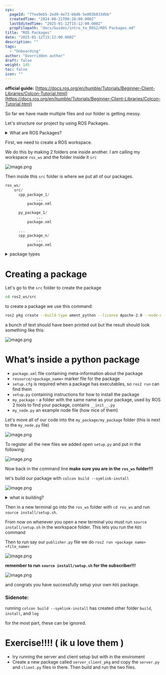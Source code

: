 ```yaml
---
sys:
  pageId: "7fea9eb5-2ed9-4e73-b6d6-5e093b833dbb"
  createdTime: "2024-08-21T00:28:00.000Z"
  lastEditedTime: "2025-01-12T15:12:00.000Z"
  propFilepath: "docs/Guides/intro_to_ROS2/ROS Packages.md"
title: "ROS Packages"
date: "2025-01-12T15:12:00.000Z"
description: ""
tags:
  - "Onboarding"
author: "Overridden author"
draft: false
weight: 145
toc: false
icon: ""
---
```


**official guide:** [https://docs.ros.org/en/humble/Tutorials/Beginner-Client-Libraries/Colcon-Tutorial.html](https://docs.ros.org/en/humble/Tutorials/Beginner-Client-Libraries/Colcon-Tutorial.html)

So far we have made multiple files and our folder is getting messy.

Let's structure our project by using ROS Packages.

<details>

<summary>What are ROS Packages?</summary>

ROS Packages are, as the name implies, packages of code that are highly sharable between ROS developers.

They consist of a folder, `package.xml` file, and source code

```python
      cpp_package_1/
		      ... imagine much code files here ..
          package.xml
```

</details>

First, we need to create a ROS workspace.

We do this by making 2 folders one inside another. I am calling my workspace `ros_ws` and the folder inside it `src`

![image.png](https://prod-files-secure.s3.us-west-2.amazonaws.com/d518164a-d88e-44d1-a4ee-3adb3bd8bce0/70706947-fd18-4537-a67b-e12946812d31/image.png?X-Amz-Algorithm=AWS4-HMAC-SHA256&X-Amz-Content-Sha256=UNSIGNED-PAYLOAD&X-Amz-Credential=ASIAZI2LB4667O3H2L5Y%2F20250607%2Fus-west-2%2Fs3%2Faws4_request&X-Amz-Date=20250607T230851Z&X-Amz-Expires=3600&X-Amz-Security-Token=IQoJb3JpZ2luX2VjEKX%2F%2F%2F%2F%2F%2F%2F%2F%2F%2FwEaCXVzLXdlc3QtMiJHMEUCIBAG3i7BBNb0QiEYODShxbDhgIL2Dv%2FWIbHsFL9dFMOkAiEA9HB3doY6EtxKh38mTMt1Kru3N3dGO2tjQ%2BbS%2BCPpOVIq%2FwMIfhAAGgw2Mzc0MjMxODM4MDUiDA6oUFMoZFdueNx8mSrcA0QESrGRUcXIhHeXo2odiUhsgKtohOHPVTVF528eVeEympWpWQV39HWwZ7n7bFyquW4MtH63pAsYGkAG4JS4cNSVdeFNaAKE1To%2B4dyeXaV%2BtYVmzQSBZt8TjrJ6XXmWC%2Fu%2BolNroWMArLJMdm%2BorEb3rM9C4kJF2yYltpi2v7vyOhnq%2BFdEw3Mhzn6c0RUbYyaa0HWp0UTnDbMdFW9sQnxwolh%2FXJgk7k%2F0TDxfgUHipev2Q7gzIWi8NKPOZeA5eW82j0qRdWUP2%2FgI7OOQpPduqWLoI0i8IN5N36kGioJbDKPWaqHoPBTsWZyoGptMoDYVLYkQvboAMOL%2BDARQs6Ejp6y470dXQPnUfZ8zh2es%2FBRs6jjwmXkM6Tb9gaL3K32b%2Fm1X%2BhKbLqArksGH9MO803AsxJtfETx6FAPotj6BHvell1cD%2BGzono5OtY5VWe1j2wb6e4QKAg%2FDzSHlrFY5QW6VIvigiTuIVa2Qo%2BO0UOrA%2BZdjI2ilvI%2F%2BqLohLoDKJQeNY9b2hg15qbJG6odMbhL1EitDRkyueA3uq7t3pWniVBw9NzF9%2Fvmo13Zsvrqt48XrlvjQ%2F%2FrmIiYTVeqDJggoRFufl4zZH9boysdjvFTVt65%2FG5VhkmgQMI7TksIGOqUBBhy1RknRHlFTQG%2Fq6OWnhBrAiw93UUUIHuu0n0eyCH1dVB0US%2FbbjRjeFdMWolAQZfXAtvIsEc6cAc6HNACudkj18uUbATCw6mn6LFfpG5OmdHfPXgO3uK0WslY8zQDaSMS2NZBK1WAqFmQVUbrhmstysaRy5jTjiTV3ZFv2BRyjzjuad4Kmm8cXOC4ZQ9Xlmd3ArGJBUfWBIcgbj%2BXjRUIlDJv5&X-Amz-Signature=74ed93ec3266a64caecb09f2a7506bab0f9df2815a56237a4273742b82d19e7c&X-Amz-SignedHeaders=host&x-id=GetObject)

Then inside this `src` folder is where we put all of our packages.

```python
ros_ws/
    src/
      cpp_package_1/
		      ...
          package.xml

      py_package_1/
		      ...
          package.xml

      ...
      cpp_package_n/
		      ...
          package.xml

```

<details>

<summary>package types</summary>

packages can be either `C++` or python.

the intern file structure is different for each but for this guide we will stick to creating python packages

</details>

# Creating a package

Let's go to the `src` folder to create the package

```bash
cd ros2_ws/src
```

to create a package we use this command:

```bash
ros2 pkg create --build-type ament_python --license Apache-2.0 --node-name my_node my_package
```

a bunch of text should have been printed out but the result should look something like this:

![image.png](https://prod-files-secure.s3.us-west-2.amazonaws.com/d518164a-d88e-44d1-a4ee-3adb3bd8bce0/e6cf1e3f-8512-4a3e-b131-079f800bf3e8/image.png?X-Amz-Algorithm=AWS4-HMAC-SHA256&X-Amz-Content-Sha256=UNSIGNED-PAYLOAD&X-Amz-Credential=ASIAZI2LB4667O3H2L5Y%2F20250607%2Fus-west-2%2Fs3%2Faws4_request&X-Amz-Date=20250607T230851Z&X-Amz-Expires=3600&X-Amz-Security-Token=IQoJb3JpZ2luX2VjEKX%2F%2F%2F%2F%2F%2F%2F%2F%2F%2FwEaCXVzLXdlc3QtMiJHMEUCIBAG3i7BBNb0QiEYODShxbDhgIL2Dv%2FWIbHsFL9dFMOkAiEA9HB3doY6EtxKh38mTMt1Kru3N3dGO2tjQ%2BbS%2BCPpOVIq%2FwMIfhAAGgw2Mzc0MjMxODM4MDUiDA6oUFMoZFdueNx8mSrcA0QESrGRUcXIhHeXo2odiUhsgKtohOHPVTVF528eVeEympWpWQV39HWwZ7n7bFyquW4MtH63pAsYGkAG4JS4cNSVdeFNaAKE1To%2B4dyeXaV%2BtYVmzQSBZt8TjrJ6XXmWC%2Fu%2BolNroWMArLJMdm%2BorEb3rM9C4kJF2yYltpi2v7vyOhnq%2BFdEw3Mhzn6c0RUbYyaa0HWp0UTnDbMdFW9sQnxwolh%2FXJgk7k%2F0TDxfgUHipev2Q7gzIWi8NKPOZeA5eW82j0qRdWUP2%2FgI7OOQpPduqWLoI0i8IN5N36kGioJbDKPWaqHoPBTsWZyoGptMoDYVLYkQvboAMOL%2BDARQs6Ejp6y470dXQPnUfZ8zh2es%2FBRs6jjwmXkM6Tb9gaL3K32b%2Fm1X%2BhKbLqArksGH9MO803AsxJtfETx6FAPotj6BHvell1cD%2BGzono5OtY5VWe1j2wb6e4QKAg%2FDzSHlrFY5QW6VIvigiTuIVa2Qo%2BO0UOrA%2BZdjI2ilvI%2F%2BqLohLoDKJQeNY9b2hg15qbJG6odMbhL1EitDRkyueA3uq7t3pWniVBw9NzF9%2Fvmo13Zsvrqt48XrlvjQ%2F%2FrmIiYTVeqDJggoRFufl4zZH9boysdjvFTVt65%2FG5VhkmgQMI7TksIGOqUBBhy1RknRHlFTQG%2Fq6OWnhBrAiw93UUUIHuu0n0eyCH1dVB0US%2FbbjRjeFdMWolAQZfXAtvIsEc6cAc6HNACudkj18uUbATCw6mn6LFfpG5OmdHfPXgO3uK0WslY8zQDaSMS2NZBK1WAqFmQVUbrhmstysaRy5jTjiTV3ZFv2BRyjzjuad4Kmm8cXOC4ZQ9Xlmd3ArGJBUfWBIcgbj%2BXjRUIlDJv5&X-Amz-Signature=2647f09934e1ce6016ab5feacd8715c43a157526909fdd2bc905219c8cc22f48&X-Amz-SignedHeaders=host&x-id=GetObject)

# What’s inside a python package

- `package.xml` file containing meta-information about the package
- `resource/<package_name>` marker file for the package
- `setup.cfg` is required when a package has executables, so `ros2 run` can find them
- `setup.py` containing instructions for how to install the package
- `my_package` - a folder with the same name as your package, used by ROS 2 tools to find your package, contains `__init__.py`
- `my_node.py` an example node file (how nice of them)

Let's move all of our code into the `my_package/my_package` folder (this is next to the `my_node.py` file)

![image.png](https://prod-files-secure.s3.us-west-2.amazonaws.com/d518164a-d88e-44d1-a4ee-3adb3bd8bce0/9ce58f11-0da9-4d3e-b86d-506a9685d378/image.png?X-Amz-Algorithm=AWS4-HMAC-SHA256&X-Amz-Content-Sha256=UNSIGNED-PAYLOAD&X-Amz-Credential=ASIAZI2LB4667O3H2L5Y%2F20250607%2Fus-west-2%2Fs3%2Faws4_request&X-Amz-Date=20250607T230851Z&X-Amz-Expires=3600&X-Amz-Security-Token=IQoJb3JpZ2luX2VjEKX%2F%2F%2F%2F%2F%2F%2F%2F%2F%2FwEaCXVzLXdlc3QtMiJHMEUCIBAG3i7BBNb0QiEYODShxbDhgIL2Dv%2FWIbHsFL9dFMOkAiEA9HB3doY6EtxKh38mTMt1Kru3N3dGO2tjQ%2BbS%2BCPpOVIq%2FwMIfhAAGgw2Mzc0MjMxODM4MDUiDA6oUFMoZFdueNx8mSrcA0QESrGRUcXIhHeXo2odiUhsgKtohOHPVTVF528eVeEympWpWQV39HWwZ7n7bFyquW4MtH63pAsYGkAG4JS4cNSVdeFNaAKE1To%2B4dyeXaV%2BtYVmzQSBZt8TjrJ6XXmWC%2Fu%2BolNroWMArLJMdm%2BorEb3rM9C4kJF2yYltpi2v7vyOhnq%2BFdEw3Mhzn6c0RUbYyaa0HWp0UTnDbMdFW9sQnxwolh%2FXJgk7k%2F0TDxfgUHipev2Q7gzIWi8NKPOZeA5eW82j0qRdWUP2%2FgI7OOQpPduqWLoI0i8IN5N36kGioJbDKPWaqHoPBTsWZyoGptMoDYVLYkQvboAMOL%2BDARQs6Ejp6y470dXQPnUfZ8zh2es%2FBRs6jjwmXkM6Tb9gaL3K32b%2Fm1X%2BhKbLqArksGH9MO803AsxJtfETx6FAPotj6BHvell1cD%2BGzono5OtY5VWe1j2wb6e4QKAg%2FDzSHlrFY5QW6VIvigiTuIVa2Qo%2BO0UOrA%2BZdjI2ilvI%2F%2BqLohLoDKJQeNY9b2hg15qbJG6odMbhL1EitDRkyueA3uq7t3pWniVBw9NzF9%2Fvmo13Zsvrqt48XrlvjQ%2F%2FrmIiYTVeqDJggoRFufl4zZH9boysdjvFTVt65%2FG5VhkmgQMI7TksIGOqUBBhy1RknRHlFTQG%2Fq6OWnhBrAiw93UUUIHuu0n0eyCH1dVB0US%2FbbjRjeFdMWolAQZfXAtvIsEc6cAc6HNACudkj18uUbATCw6mn6LFfpG5OmdHfPXgO3uK0WslY8zQDaSMS2NZBK1WAqFmQVUbrhmstysaRy5jTjiTV3ZFv2BRyjzjuad4Kmm8cXOC4ZQ9Xlmd3ArGJBUfWBIcgbj%2BXjRUIlDJv5&X-Amz-Signature=ee9f6726c2346f9d2a42870f7bba079d7566b5a5108b7ef7c53b9a0407a534c1&X-Amz-SignedHeaders=host&x-id=GetObject)

To register all the new files we added open `setup.py` and put in the following:

![image.png](https://prod-files-secure.s3.us-west-2.amazonaws.com/d518164a-d88e-44d1-a4ee-3adb3bd8bce0/1cd7c262-4cae-4496-9d75-c178537d24a2/image.png?X-Amz-Algorithm=AWS4-HMAC-SHA256&X-Amz-Content-Sha256=UNSIGNED-PAYLOAD&X-Amz-Credential=ASIAZI2LB4667O3H2L5Y%2F20250607%2Fus-west-2%2Fs3%2Faws4_request&X-Amz-Date=20250607T230851Z&X-Amz-Expires=3600&X-Amz-Security-Token=IQoJb3JpZ2luX2VjEKX%2F%2F%2F%2F%2F%2F%2F%2F%2F%2FwEaCXVzLXdlc3QtMiJHMEUCIBAG3i7BBNb0QiEYODShxbDhgIL2Dv%2FWIbHsFL9dFMOkAiEA9HB3doY6EtxKh38mTMt1Kru3N3dGO2tjQ%2BbS%2BCPpOVIq%2FwMIfhAAGgw2Mzc0MjMxODM4MDUiDA6oUFMoZFdueNx8mSrcA0QESrGRUcXIhHeXo2odiUhsgKtohOHPVTVF528eVeEympWpWQV39HWwZ7n7bFyquW4MtH63pAsYGkAG4JS4cNSVdeFNaAKE1To%2B4dyeXaV%2BtYVmzQSBZt8TjrJ6XXmWC%2Fu%2BolNroWMArLJMdm%2BorEb3rM9C4kJF2yYltpi2v7vyOhnq%2BFdEw3Mhzn6c0RUbYyaa0HWp0UTnDbMdFW9sQnxwolh%2FXJgk7k%2F0TDxfgUHipev2Q7gzIWi8NKPOZeA5eW82j0qRdWUP2%2FgI7OOQpPduqWLoI0i8IN5N36kGioJbDKPWaqHoPBTsWZyoGptMoDYVLYkQvboAMOL%2BDARQs6Ejp6y470dXQPnUfZ8zh2es%2FBRs6jjwmXkM6Tb9gaL3K32b%2Fm1X%2BhKbLqArksGH9MO803AsxJtfETx6FAPotj6BHvell1cD%2BGzono5OtY5VWe1j2wb6e4QKAg%2FDzSHlrFY5QW6VIvigiTuIVa2Qo%2BO0UOrA%2BZdjI2ilvI%2F%2BqLohLoDKJQeNY9b2hg15qbJG6odMbhL1EitDRkyueA3uq7t3pWniVBw9NzF9%2Fvmo13Zsvrqt48XrlvjQ%2F%2FrmIiYTVeqDJggoRFufl4zZH9boysdjvFTVt65%2FG5VhkmgQMI7TksIGOqUBBhy1RknRHlFTQG%2Fq6OWnhBrAiw93UUUIHuu0n0eyCH1dVB0US%2FbbjRjeFdMWolAQZfXAtvIsEc6cAc6HNACudkj18uUbATCw6mn6LFfpG5OmdHfPXgO3uK0WslY8zQDaSMS2NZBK1WAqFmQVUbrhmstysaRy5jTjiTV3ZFv2BRyjzjuad4Kmm8cXOC4ZQ9Xlmd3ArGJBUfWBIcgbj%2BXjRUIlDJv5&X-Amz-Signature=ffa348f491333718f18f0b5454d052aa1f3f45273346cf5532b016607c8ea7ce&X-Amz-SignedHeaders=host&x-id=GetObject)

Now back in the command line **make sure you are in the** **`ros_ws`** **folder!!!**

let's build our package with `colcon build --symlink-install`

![image.png](https://prod-files-secure.s3.us-west-2.amazonaws.com/d518164a-d88e-44d1-a4ee-3adb3bd8bce0/2f2a0d27-b173-48fd-b189-5f5c0ce65619/image.png?X-Amz-Algorithm=AWS4-HMAC-SHA256&X-Amz-Content-Sha256=UNSIGNED-PAYLOAD&X-Amz-Credential=ASIAZI2LB4667O3H2L5Y%2F20250607%2Fus-west-2%2Fs3%2Faws4_request&X-Amz-Date=20250607T230851Z&X-Amz-Expires=3600&X-Amz-Security-Token=IQoJb3JpZ2luX2VjEKX%2F%2F%2F%2F%2F%2F%2F%2F%2F%2FwEaCXVzLXdlc3QtMiJHMEUCIBAG3i7BBNb0QiEYODShxbDhgIL2Dv%2FWIbHsFL9dFMOkAiEA9HB3doY6EtxKh38mTMt1Kru3N3dGO2tjQ%2BbS%2BCPpOVIq%2FwMIfhAAGgw2Mzc0MjMxODM4MDUiDA6oUFMoZFdueNx8mSrcA0QESrGRUcXIhHeXo2odiUhsgKtohOHPVTVF528eVeEympWpWQV39HWwZ7n7bFyquW4MtH63pAsYGkAG4JS4cNSVdeFNaAKE1To%2B4dyeXaV%2BtYVmzQSBZt8TjrJ6XXmWC%2Fu%2BolNroWMArLJMdm%2BorEb3rM9C4kJF2yYltpi2v7vyOhnq%2BFdEw3Mhzn6c0RUbYyaa0HWp0UTnDbMdFW9sQnxwolh%2FXJgk7k%2F0TDxfgUHipev2Q7gzIWi8NKPOZeA5eW82j0qRdWUP2%2FgI7OOQpPduqWLoI0i8IN5N36kGioJbDKPWaqHoPBTsWZyoGptMoDYVLYkQvboAMOL%2BDARQs6Ejp6y470dXQPnUfZ8zh2es%2FBRs6jjwmXkM6Tb9gaL3K32b%2Fm1X%2BhKbLqArksGH9MO803AsxJtfETx6FAPotj6BHvell1cD%2BGzono5OtY5VWe1j2wb6e4QKAg%2FDzSHlrFY5QW6VIvigiTuIVa2Qo%2BO0UOrA%2BZdjI2ilvI%2F%2BqLohLoDKJQeNY9b2hg15qbJG6odMbhL1EitDRkyueA3uq7t3pWniVBw9NzF9%2Fvmo13Zsvrqt48XrlvjQ%2F%2FrmIiYTVeqDJggoRFufl4zZH9boysdjvFTVt65%2FG5VhkmgQMI7TksIGOqUBBhy1RknRHlFTQG%2Fq6OWnhBrAiw93UUUIHuu0n0eyCH1dVB0US%2FbbjRjeFdMWolAQZfXAtvIsEc6cAc6HNACudkj18uUbATCw6mn6LFfpG5OmdHfPXgO3uK0WslY8zQDaSMS2NZBK1WAqFmQVUbrhmstysaRy5jTjiTV3ZFv2BRyjzjuad4Kmm8cXOC4ZQ9Xlmd3ArGJBUfWBIcgbj%2BXjRUIlDJv5&X-Amz-Signature=09188e75cf58c304b9bd9458857f7e5bfa85546f481ad99993e7e8fd556f6540&X-Amz-SignedHeaders=host&x-id=GetObject)

<details>

<summary>what is building?</summary>

if you are a CS major at Rose-Hulman you will learn the answer to this in CSSE132

but TLDR; is it combines all the code files into one program that can be run easily 

</details>

Then in a new terminal go into the `ros_ws` folder with `cd ros_ws` and run `source install/setup.sh`. 

From now on whenever you open a new terminal you must run `source install/setup.sh` in the workspace folder. This lets you run the `ROS` command

Then to run say our `publisher.py` file we do `ros2 run <package name> <file_name>`

![image.png](https://prod-files-secure.s3.us-west-2.amazonaws.com/d518164a-d88e-44d1-a4ee-3adb3bd8bce0/4f4b1219-3a44-4632-aa0a-ce3471699f59/image.png?X-Amz-Algorithm=AWS4-HMAC-SHA256&X-Amz-Content-Sha256=UNSIGNED-PAYLOAD&X-Amz-Credential=ASIAZI2LB4667O3H2L5Y%2F20250607%2Fus-west-2%2Fs3%2Faws4_request&X-Amz-Date=20250607T230851Z&X-Amz-Expires=3600&X-Amz-Security-Token=IQoJb3JpZ2luX2VjEKX%2F%2F%2F%2F%2F%2F%2F%2F%2F%2FwEaCXVzLXdlc3QtMiJHMEUCIBAG3i7BBNb0QiEYODShxbDhgIL2Dv%2FWIbHsFL9dFMOkAiEA9HB3doY6EtxKh38mTMt1Kru3N3dGO2tjQ%2BbS%2BCPpOVIq%2FwMIfhAAGgw2Mzc0MjMxODM4MDUiDA6oUFMoZFdueNx8mSrcA0QESrGRUcXIhHeXo2odiUhsgKtohOHPVTVF528eVeEympWpWQV39HWwZ7n7bFyquW4MtH63pAsYGkAG4JS4cNSVdeFNaAKE1To%2B4dyeXaV%2BtYVmzQSBZt8TjrJ6XXmWC%2Fu%2BolNroWMArLJMdm%2BorEb3rM9C4kJF2yYltpi2v7vyOhnq%2BFdEw3Mhzn6c0RUbYyaa0HWp0UTnDbMdFW9sQnxwolh%2FXJgk7k%2F0TDxfgUHipev2Q7gzIWi8NKPOZeA5eW82j0qRdWUP2%2FgI7OOQpPduqWLoI0i8IN5N36kGioJbDKPWaqHoPBTsWZyoGptMoDYVLYkQvboAMOL%2BDARQs6Ejp6y470dXQPnUfZ8zh2es%2FBRs6jjwmXkM6Tb9gaL3K32b%2Fm1X%2BhKbLqArksGH9MO803AsxJtfETx6FAPotj6BHvell1cD%2BGzono5OtY5VWe1j2wb6e4QKAg%2FDzSHlrFY5QW6VIvigiTuIVa2Qo%2BO0UOrA%2BZdjI2ilvI%2F%2BqLohLoDKJQeNY9b2hg15qbJG6odMbhL1EitDRkyueA3uq7t3pWniVBw9NzF9%2Fvmo13Zsvrqt48XrlvjQ%2F%2FrmIiYTVeqDJggoRFufl4zZH9boysdjvFTVt65%2FG5VhkmgQMI7TksIGOqUBBhy1RknRHlFTQG%2Fq6OWnhBrAiw93UUUIHuu0n0eyCH1dVB0US%2FbbjRjeFdMWolAQZfXAtvIsEc6cAc6HNACudkj18uUbATCw6mn6LFfpG5OmdHfPXgO3uK0WslY8zQDaSMS2NZBK1WAqFmQVUbrhmstysaRy5jTjiTV3ZFv2BRyjzjuad4Kmm8cXOC4ZQ9Xlmd3ArGJBUfWBIcgbj%2BXjRUIlDJv5&X-Amz-Signature=8d042bd5c9e855f73c7c19ef57cae2d0c3af4fd2694d6f1ba1c7c6d25eb5676c&X-Amz-SignedHeaders=host&x-id=GetObject)

**remember to run** **`source install/setup.sh`** **for the subscriber!!!**

![image.png](https://prod-files-secure.s3.us-west-2.amazonaws.com/d518164a-d88e-44d1-a4ee-3adb3bd8bce0/02121119-dad4-49ec-8356-c956108b4243/image.png?X-Amz-Algorithm=AWS4-HMAC-SHA256&X-Amz-Content-Sha256=UNSIGNED-PAYLOAD&X-Amz-Credential=ASIAZI2LB4667O3H2L5Y%2F20250607%2Fus-west-2%2Fs3%2Faws4_request&X-Amz-Date=20250607T230851Z&X-Amz-Expires=3600&X-Amz-Security-Token=IQoJb3JpZ2luX2VjEKX%2F%2F%2F%2F%2F%2F%2F%2F%2F%2FwEaCXVzLXdlc3QtMiJHMEUCIBAG3i7BBNb0QiEYODShxbDhgIL2Dv%2FWIbHsFL9dFMOkAiEA9HB3doY6EtxKh38mTMt1Kru3N3dGO2tjQ%2BbS%2BCPpOVIq%2FwMIfhAAGgw2Mzc0MjMxODM4MDUiDA6oUFMoZFdueNx8mSrcA0QESrGRUcXIhHeXo2odiUhsgKtohOHPVTVF528eVeEympWpWQV39HWwZ7n7bFyquW4MtH63pAsYGkAG4JS4cNSVdeFNaAKE1To%2B4dyeXaV%2BtYVmzQSBZt8TjrJ6XXmWC%2Fu%2BolNroWMArLJMdm%2BorEb3rM9C4kJF2yYltpi2v7vyOhnq%2BFdEw3Mhzn6c0RUbYyaa0HWp0UTnDbMdFW9sQnxwolh%2FXJgk7k%2F0TDxfgUHipev2Q7gzIWi8NKPOZeA5eW82j0qRdWUP2%2FgI7OOQpPduqWLoI0i8IN5N36kGioJbDKPWaqHoPBTsWZyoGptMoDYVLYkQvboAMOL%2BDARQs6Ejp6y470dXQPnUfZ8zh2es%2FBRs6jjwmXkM6Tb9gaL3K32b%2Fm1X%2BhKbLqArksGH9MO803AsxJtfETx6FAPotj6BHvell1cD%2BGzono5OtY5VWe1j2wb6e4QKAg%2FDzSHlrFY5QW6VIvigiTuIVa2Qo%2BO0UOrA%2BZdjI2ilvI%2F%2BqLohLoDKJQeNY9b2hg15qbJG6odMbhL1EitDRkyueA3uq7t3pWniVBw9NzF9%2Fvmo13Zsvrqt48XrlvjQ%2F%2FrmIiYTVeqDJggoRFufl4zZH9boysdjvFTVt65%2FG5VhkmgQMI7TksIGOqUBBhy1RknRHlFTQG%2Fq6OWnhBrAiw93UUUIHuu0n0eyCH1dVB0US%2FbbjRjeFdMWolAQZfXAtvIsEc6cAc6HNACudkj18uUbATCw6mn6LFfpG5OmdHfPXgO3uK0WslY8zQDaSMS2NZBK1WAqFmQVUbrhmstysaRy5jTjiTV3ZFv2BRyjzjuad4Kmm8cXOC4ZQ9Xlmd3ArGJBUfWBIcgbj%2BXjRUIlDJv5&X-Amz-Signature=66b45f6d136ae1c8e34589ccb2ff8e7d672bcd0e8481f593443a7195eb0642f7&X-Amz-SignedHeaders=host&x-id=GetObject)

and congrats you have successfully setup your own `ROS` package.

### Sidenote:

running `colcon build --symlink-install` has created other folder `build`, `install`, and `log`

for the most part, these can be ignored.

# Exercise!!!! ( ik u love them )

- try running the server and client setup but with in the enviroment
- Create a new package called `server_client_pkg` and copy the `server.py` and `client.py` files in there. Then build and run the two files.
